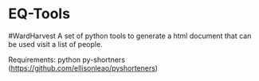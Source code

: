 # EQ-Tools

#WardHarvest
A set of python tools to generate a html document that can be used visit a list of people.

Requirements:
python
py-shortners (https://github.com/ellisonleao/pyshorteners)